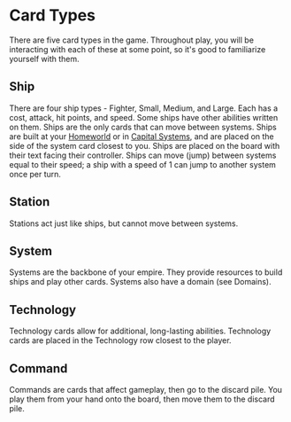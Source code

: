 # Card Types

There are five card types in the game. Throughout play, you will be interacting with each of these at some point, so it's good to familiarize yourself with them.

## Ship

<!-- <img style="float: left; border-radius: 15px; margin: 15px; overflow: hidden;" src="https://www.starcomgame.com/cards/Frigate-thumb.webp" /> -->

<Card src="https://www.starcomgame.com/cards/Frigate-thumb.webp" alt="Frigate" />

There are four ship types - Fighter, Small, Medium, and Large. Each has a cost, attack, hit points, and speed. Some ships have other abilities written on them. Ships are the only cards that can move between systems. Ships are built at your [Homeworld](https://www.starcomgame.com/card-database?selectedCard=Homeworld) or in [Capital Systems](https://www.starcomgame.com/card-database?selectedCard=Drummond), and are placed on the side of the system card closest to you. Ships are placed on the board with their text facing their controller. Ships can move (jump) between systems equal to their speed; a ship with a speed of 1 can jump to another system once per turn.

## Station

<Card src="https://www.starcomgame.com/cards/Refinery-thumb.webp" alt="Refinery" float="right" />

Stations act just like ships, but cannot move between systems.

## System

<Card src="https://www.starcomgame.com/cards/Homeworld-thumb.webp" alt="Homeworld" />

Systems are the backbone of your empire. They provide resources to build ships and play other cards. Systems also have a domain (see Domains).

## Technology

<Card src="https://www.starcomgame.com/cards/Enhanced_Jump_Drive-thumb.webp" alt="Enhanced Jump Drive" float="right" />

Technology cards allow for additional, long-lasting abilities. Technology cards are placed in the Technology row closest to the player.

## Command

<Card src="https://www.starcomgame.com/cards/Spy_Network-thumb.webp" alt="Spy Network" />

Commands are cards that affect gameplay, then go to the discard pile. You play them from your hand onto the board, then move them to the discard pile.

<style>
  h2, footer {
    clear: both;
  }
</style>